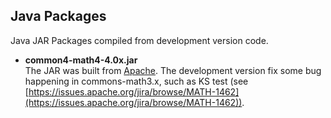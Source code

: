## Java Packages
Java JAR Packages compiled from development version code.
+ **common4-math4-4.0x.jar**
<br>The JAR was built from [Apache](https://repository.apache.org/content/repositories/snapshots/org/apache/commons/commons-math4/4.0-SNAPSHOT). The development version fix some bug happening in commons-math3.x, such as KS test (see [https://issues.apache.org/jira/browse/MATH-1462](https://issues.apache.org/jira/browse/MATH-1462)).
